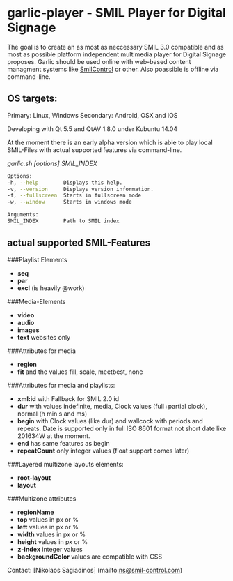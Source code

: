 # garlic-player - SMIL Player for Digital Signage

The goal is to create an as most as neccessary SMIL 3.0 compatible and as most as possible platform independent multimedia player for Digital Signage proposes. Garlic should be used online with web-based content managment systems like [SmilControl](http://smil-control.com) or other.
Also poassible is offline via command-line.

## OS targets:

Primary: Linux, Windows
Secondary: Android, OSX and iOS

Developing with Qt 5.5 and QtAV 1.8.0 under Kubuntu 14.04

At the moment there is an early alpha version which is able to play local SMIL-Files with actual supported features via command-line.

*garlic.sh [options] SMIL_INDEX*
```sh
Options:
-h, --help        Displays this help.
-v, --version     Displays version information.
-f, --fullscreen  Starts in fullscreen mode
-w, --window      Starts in windows mode

Arguments:
SMIL_INDEX        Path to SMIL index
```

## actual supported SMIL-Features

###Playlist Elements
- **seq**
- **par**
- **excl** (is heavily @work)

###Media-Elements
- **video**
- **audio**
- **images**
- **text** websites only

###Attributes for media
- **region**
- **fit** and the values fill, scale, meetbest, none

###Attributes for media and playlists:
- **xml:id** with Fallback for SMIL 2.0 id
- **dur** with values indefinite, media, Clock values (full+partial clock),  normal (h min s and ms)
- **begin** with Clock values (like dur) and wallcock with periods and repeats. Date is supported only in full ISO 8601 format not short date like 201634W at the moment.
- **end** has same features as begin
- **repeatCount** only integer values (float support comes later)

###Layered multizone layouts elements:
- **root-layout**
- **layout**

###Multizone attributes
- **regionName**
- **top** values in px or %
- **left** values in px or %
- **width** values in px or %
- **height** values in px or %
- **z-index** integer values
- **backgroundColor** values are compatible with CSS

Contact: [Nikolaos Sagiadinos] (mailto:ns@smil-control.com)
